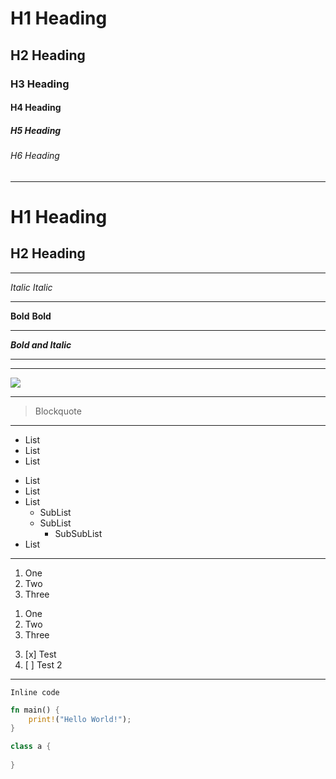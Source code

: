 
# H1 Heading

## H2 Heading

### H3 Heading

#### H4 Heading

##### H5 Heading

###### H6 Heading

---

H1 Heading
==========

H2 Heading
----------

---

*Italic* _Italic_

---

**Bold** __Bold__

---

***Bold and Italic***

---

[](http://a.com)

---

![](http://url/a.png)

---

> Blockquote

---

* List
* List
* List

- List
- List
- List
	- SubList
	- SubList
		- SubSubList
- List

---

1. One
2. Two
3. Three

1) One
2) Two
3) Three

3. [x] Test
4. [ ] Test 2

---

<!-- -->

`Inline code`

```rust
fn main() {
    print!("Hello World!");
}
```

````java file=main.java
class a {
	
}
````